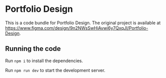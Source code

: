 
  # Portfolio Design

  This is a code bundle for Portfolio Design. The original project is available at https://www.figma.com/design/9n2NWsSwHiAvwi6y7QxqJI/Portfolio-Design.

  ## Running the code

  Run `npm i` to install the dependencies.

  Run `npm run dev` to start the development server.
  